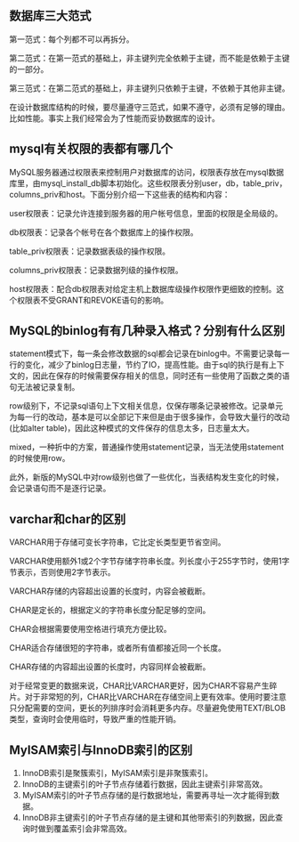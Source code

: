 ## 数据库三大范式

第一范式：每个列都不可以再拆分。

第二范式：在第一范式的基础上，非主键列完全依赖于主键，而不能是依赖于主键的一部分。

第三范式：在第二范式的基础上，非主键列只依赖于主键，不依赖于其他非主键。

在设计数据库结构的时候，要尽量遵守三范式，如果不遵守，必须有足够的理由。比如性能。事实上我们经常会为了性能而妥协数据库的设计。

## mysql有关权限的表都有哪几个

MySQL服务器通过权限表来控制用户对数据库的访问，权限表存放在mysql数据库里，由mysql_install_db脚本初始化。这些权限表分别user，db，table_priv，columns_priv和host。下面分别介绍一下这些表的结构和内容：

user权限表：记录允许连接到服务器的用户帐号信息，里面的权限是全局级的。

db权限表：记录各个帐号在各个数据库上的操作权限。

table_priv权限表：记录数据表级的操作权限。

columns_priv权限表：记录数据列级的操作权限。

host权限表：配合db权限表对给定主机上数据库级操作权限作更细致的控制。这个权限表不受GRANT和REVOKE语句的影响。



## MySQL的binlog有有几种录入格式？分别有什么区别

statement模式下，每一条会修改数据的sql都会记录在binlog中。不需要记录每一行的变化，减少了binlog日志量，节约了IO，提高性能。由于sql的执行是有上下文的，因此在保存的时候需要保存相关的信息，同时还有一些使用了函数之类的语句无法被记录复制。

row级别下，不记录sql语句上下文相关信息，仅保存哪条记录被修改。记录单元为每一行的改动，基本是可以全部记下来但是由于很多操作，会导致大量行的改动(比如alter table)，因此这种模式的文件保存的信息太多，日志量太大。

mixed，一种折中的方案，普通操作使用statement记录，当无法使用statement的时候使用row。

此外，新版的MySQL中对row级别也做了一些优化，当表结构发生变化的时候，会记录语句而不是逐行记录。

## varchar和char的区别

VARCHAR用于存储可变长字符串，它比定长类型更节省空间。

VARCHAR使用额外1或2个字节存储字符串长度。列长度小于255字节时，使用1字节表示，否则使用2字节表示。

VARCHAR存储的内容超出设置的长度时，内容会被截断。

CHAR是定长的，根据定义的字符串长度分配足够的空间。

CHAR会根据需要使用空格进行填充方便比较。

CHAR适合存储很短的字符串，或者所有值都接近同一个长度。

CHAR存储的内容超出设置的长度时，内容同样会被截断。

对于经常变更的数据来说，CHAR比VARCHAR更好，因为CHAR不容易产生碎片。对于非常短的列，CHAR比VARCHAR在存储空间上更有效率。使用时要注意只分配需要的空间，更长的列排序时会消耗更多内存。尽量避免使用TEXT/BLOB类型，查询时会使用临时，导致严重的性能开销。

## MyISAM索引与InnoDB索引的区别

1. InnoDB索引是聚簇索引，MyISAM索引是非聚簇索引。
2. InnoDB的主键索引的叶子节点存储着行数据，因此主键索引非常高效。
3. MyISAM索引的叶子节点存储的是行数据地址，需要再寻址一次才能得到数据。
4. InnoDB非主键索引的叶子节点存储的是主键和其他带索引的列数据，因此查询时做到覆盖索引会非常高效。

